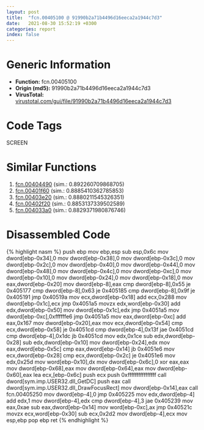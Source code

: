 ```yaml
---
layout: post
title:  "fcn.00405100 @ 91990b2a71b4496d16eeca2a1944c7d3"
date:   2021-08-30 15:52:19 +0300
categories: report
index: false
---
```


# Generic Information
- **Function:** fcn.00405100
- **Origin (md5):** 91990b2a71b4496d16eeca2a1944c7d3
- **VirusTotal:** [virustotal.com/gui/file/91990b2a71b4496d16eeca2a1944c7d3][virustotal_ref]

# Code Tags
<span class="tag" id="SCREEN">SCREEN</span>


# Similar Functions

1. [fcn.00404490][similar_1_ref] (sim.: 0.892260709868705)
2. [fcn.00401f60][similar_2_ref] (sim.: 0.8885410362785853)
3. [fcn.00403e20][similar_3_ref] (sim.: 0.8880211545326351)
4. [fcn.00402f20][similar_4_ref] (sim.: 0.8853137339502589)
5. [fcn.004033a0][similar_5_ref] (sim.: 0.8829371980876746)


# Disassembled Code

{% highlight nasm %}
push ebp
mov ebp,esp
sub esp,0x6c
mov dword[ebp-0x34],0
mov dword[ebp-0x38],0
mov dword[ebp-0x3c],0
mov dword[ebp-0x2c],0
mov dword[ebp-0x40],0
mov dword[ebp-0x44],0
mov dword[ebp-0x48],0
mov dword[ebp-0x4c],0
mov dword[ebp-0xc],0
mov dword[ebp-0x10],0
mov dword[ebp-0x24],0
mov dword[ebp-0x18],0
mov eax,dword[ebp-0x20]
mov dword[ebp-8],eax
cmp dword[ebp-8],0x55
je 0x405177
cmp dword[ebp-8],0x63
je 0x405185
cmp dword[ebp-8],0x9f
je 0x405191
jmp 0x40519a
mov ecx,dword[ebp-0x18]
add ecx,0x288
mov dword[ebp-0x1c],ecx
jmp 0x4051a5
movzx edx,word[ebp-0x30]
add edx,dword[ebp-0x50]
mov dword[ebp-0x1c],edx
jmp 0x4051a5
mov dword[ebp-0xc],0xffffffe6
jmp 0x4051a5
mov eax,dword[ebp-0xc]
add eax,0x167
mov dword[ebp-0x20],eax
mov ecx,dword[ebp-0x54]
cmp ecx,dword[ebp-0x58]
je 0x4051cd
cmp dword[ebp-4],0x13f
jae 0x4051cd
cmp dword[ebp-4],0x1dc
jb 0x4051cd
mov edx,0x1ce
sub edx,dword[ebp-0x28]
sub edx,dword[ebp-0x10]
mov dword[ebp-0x24],edx
mov eax,dword[ebp-0x5c]
cmp eax,dword[ebp-0x14]
jb 0x4051e6
mov ecx,dword[ebp-0x28]
cmp ecx,dword[ebp-0x2c]
je 0x4051e6
mov edx,0x25d
mov word[ebp-0x10],dx
mov dword[ebp-0x6c],0
xor eax,eax
mov dword[ebp-0x68],eax
mov dword[ebp-0x64],eax
mov dword[ebp-0x60],eax
lea ecx,[ebp-0x6c]
push ecx
push 0xffffffffffffffff
call dword[sym.imp.USER32.dll_GetDC]
push eax
call dword[sym.imp.USER32.dll_DrawFocusRect]
mov dword[ebp-0x14],eax
call fcn.00405250
mov dword[ebp-4],0
jmp 0x405225
mov edx,dword[ebp-4]
add edx,1
mov dword[ebp-4],edx
cmp dword[ebp-4],3
jae 0x405239
mov eax,0xae
sub eax,dword[ebp-0x14]
mov word[ebp-0xc],ax
jmp 0x40521c
movzx ecx,word[ebp-0x30]
sub ecx,0x2d2
mov dword[ebp-4],ecx
mov esp,ebp
pop ebp
ret 
{% endhighlight %}


[similar_1_ref]: /report/fcn.00404490@c92e12efe3e5a87429ec78e4795c7a7c
[similar_2_ref]: /report/fcn.00401f60@d8e81b230e51671f65a4a8e6ababe01d
[similar_3_ref]: /report/fcn.00403e20@abc9786e2a489b932acab8d94330570f
[similar_4_ref]: /report/fcn.00402f20@5ce971de92cdc4218f02ac78c0c9e31a
[similar_5_ref]: /report/fcn.004033a0@abc9786e2a489b932acab8d94330570f
[virustotal_ref]: https://www.virustotal.com/gui/file/91990b2a71b4496d16eeca2a1944c7d3